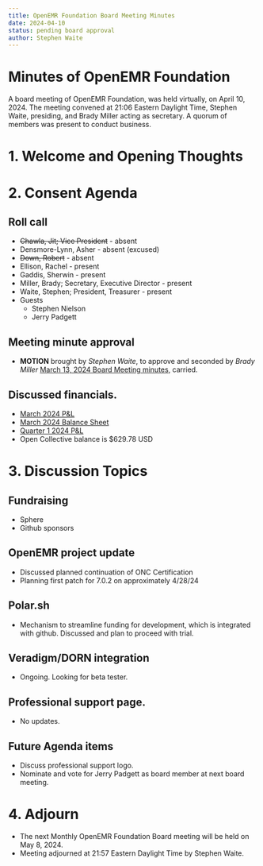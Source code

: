 ```yaml
---
title: OpenEMR Foundation Board Meeting Minutes
date: 2024-04-10
status: pending board approval
author: Stephen Waite
---
```


# Minutes of OpenEMR Foundation

A board meeting of OpenEMR Foundation, was held virtually, on April 10, 2024. The meeting convened at 21:06 Eastern Daylight Time, Stephen Waite, presiding, and Brady Miller acting as secretary. A quorum of members was present to conduct business.

# 1. Welcome and Opening Thoughts

# 2. Consent Agenda
## Roll call
  - ~~Chawla, Jit; Vice President~~ - absent
  - Densmore-Lynn, Asher - absent (excused) 
  - ~~Down, Robert~~ - absent
  - Ellison, Rachel - present
  - Gaddis, Sherwin - present
  - Miller, Brady; Secretary, Executive Director - present
  - Waite, Stephen; President, Treasurer - present
  - Guests
    - Stephen Nielson
    - Jerry Padgett
## Meeting minute approval
  - **MOTION** brought by _Stephen Waite_, to approve and seconded by _Brady Miller_ [March 13, 2024 Board Meeting minutes](https://github.com/openemr/foundation-minutes/blob/master/2024-03-13-Board.md), carried.

## Discussed financials.
  - [March 2024 P&L](https://community.open-emr.org/uploads/short-url/95vou60T2Wq6NPBnXPohAin8PQl.pdf)
  - [March 2024 Balance Sheet](https://community.open-emr.org/uploads/short-url/cxykqX8Iw4AHBJ05Vu0YpGwDw4m.pdf)
  - [Quarter 1 2024 P&L](https://community.open-emr.org/uploads/short-url/aZpdS6gFHhu1UAqD0allFSqyYHl.pdf)
  - Open Collective balance is $629.78 USD

# 3. Discussion Topics

## Fundraising
  - Sphere
  - Github sponsors

## OpenEMR project update
  - Discussed planned continuation of ONC Certification
  - Planning first patch for 7.0.2 on approximately 4/28/24

## Polar.sh
  - Mechanism to streamline funding for development, which is integrated with github. Discussed and plan to proceed with trial.

## Veradigm/DORN integration
  - Ongoing. Looking for beta tester.

## Professional support page.
  - No updates.

## Future Agenda items
  - Discuss professional support logo.
  - Nominate and vote for Jerry Padgett as board member at next board meeting.
  
# 4. Adjourn
  - The next Monthly OpenEMR Foundation Board meeting will be held on May 8, 2024.
  - Meeting adjourned at 21:57 Eastern Daylight Time by Stephen Waite.
  
